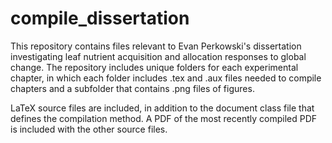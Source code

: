 # compile_dissertation

This repository contains files relevant to Evan Perkowski's dissertation investigating leaf nutrient acquisition and allocation responses to global change. The repository includes unique folders for each experimental chapter, in which each folder includes .tex and .aux files needed to compile chapters and a subfolder that contains .png files of figures.

LaTeX source files are included, in addition to the document class file that defines the compilation method. A PDF of the most recently compiled PDF is included with the other source files.
